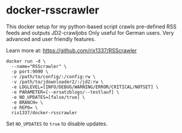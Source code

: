 # docker-rsscrawler
This docker setup for my python-based script crawls pre-defined RSS feeds and outputs JD2-crawljobs
Only useful for German users. Very advanced and user friendly features.

Learn more at:
https://github.com/rix1337/RSScrawler

```
docker run -d \
  --name="RSScrawler" \
  -p port:9090 \
  -v /path/to/config/:/config:rw \
  -v /path/to/jdownloader2/:/jd2:rw \
  -e LOGLEVEL=[INFO/DEBUG/WARNING/ERROR/CRITICAL/NOTSET] \
  -e PARAMETER=[--ersatzblogs/--testlauf] \
  -e NO_UPDATES=[false/true] \
  -e BRANCH= \
  -e REPO= \
  rix1337/docker-rsscrawler
  ```
Set `NO_UPDATES` to `true` to disable updates.

